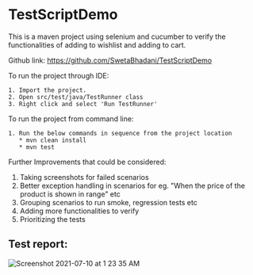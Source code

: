 # TestScriptDemo
This is a maven project using selenium and cucumber to verify the functionalities of adding to wishlist and adding to cart.

Github link: https://github.com/SwetaBhadani/TestScriptDemo


To run the project through IDE:


    1. Import the project.
    2. Open src/test/java/TestRunner class
    3. Right click and select 'Run TestRunner'

To run the project from command line:

    1. Run the below commands in sequence from the project location
       * mvn clean install
       * mvn test



Further Improvements that could be considered:
1. Taking screenshots for failed scenarios
2. Better exception handling in scenarios for eg. "When the price of the product is shown in range" etc
3. Grouping scenarios to run smoke, regression tests etc 
4. Adding more functionalities to verify
5. Prioritizing the tests

## Test report:
![Screenshot 2021-07-10 at 1 23 35 AM](https://user-images.githubusercontent.com/68321175/125146416-9381f180-e11d-11eb-9aff-4858cad6cd3d.png)
